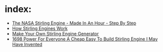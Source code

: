# index:
- [The NASA Stirling Engine - Made In An Hour - Step By Step](https://youtu.be/SJsuwIUb0wE)
- [How Stirling Engines Work](https://youtu.be/1mF3ipfX34I)
- [Make Your Own Stirling Engine Generator](https://youtu.be/tM6T48dB4Tk)
- [1698 Power For Everyone A Cheap Easy To Build Stirling Engine I May Have Invented](https://youtu.be/CAMlDV8n25Q)

